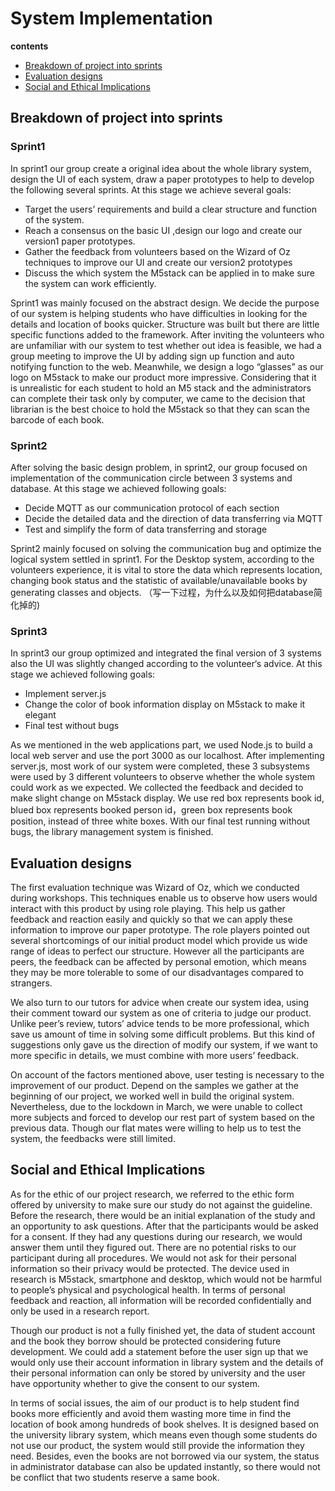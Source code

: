# System Implementation

**contents**
- [Breakdown of project into sprints](#breakdown-of-project-into-sprints)
- [Evaluation designs](#evaluation-designs)
- [Social and Ethical Implications](#social-and-ethical-implications)


## Breakdown of project into sprints
### Sprint1

In sprint1 our group create a original idea about the whole library system, design the UI of each system, draw a paper prototypes to help to develop the following several sprints. At this stage we achieve several goals:

- Target the users’ requirements and build a clear structure and function of the system.
- Reach a consensus on the basic UI ,design our logo and create our version1 paper prototypes.
- Gather the feedback from volunteers based on the Wizard of Oz techniques to improve our UI and create our version2 prototypes
- Discuss the which system the M5stack can be applied in to make sure the system can work efficiently.

Sprint1 was mainly focused on the abstract design. We decide the purpose of our system is helping students who have difficulties in looking for the details and location of books quicker. Structure was built but there are little specific functions added to the framework. After inviting the volunteers who are unfamiliar with our system to test whether out idea is feasible, we had a group meeting to improve the UI by adding sign up function and auto notifying function to the web. Meanwhile, we design a logo “glasses” as our logo on M5stack to make our product more impressive. Considering that it is unrealistic for each student to hold an M5 stack and the administrators can complete their task only by computer, we came to the decision that librarian is the best choice to hold the M5stack so that they can scan the barcode of each book.

### Sprint2

After solving the basic design problem, in sprint2, our group focused on implementation of the communication circle between 3 systems and database. At this stage we achieved following goals:

- Decide MQTT as our communication protocol of each section
- Decide the detailed data and the direction of data transferring via MQTT
- Test and simplify the form of data transferring and storage

Sprint2 mainly focused on solving the communication bug and optimize the logical system settled in sprint1. For the Desktop system, according to the volunteers experience, it is vital to store the data which represents location, changing book status and the statistic of available/unavailable books by generating classes and objects. （写一下过程，为什么以及如何把database简化掉的)

### Sprint3

In sprint3 our group optimized and integrated the final version of 3 systems also the UI was slightly changed according to the volunteer‘s advice. At this stage we achieved following goals:

- Implement server.js
- Change the color of book information display on M5stack to make it elegant
- Final test without bugs

As we mentioned in the web applications part, we used Node.js to build a local web server and use the port 3000 as our localhost. After implementing server.js, most work of our system were completed, these 3 subsystems were used by 3 different volunteers to observe whether the whole system could work as we expected. We collected the feedback and decided to make slight change on M5stack display. We use red box represents book id, blued box represents booked person id，green box represents book position, instead of three white boxes. With our final test running without bugs, the library management system is finished.

    

## Evaluation designs
The first evaluation technique was Wizard of Oz, which we conducted during workshops. This techniques enable us to observe how users would interact with this product by using role playing. This help us gather feedback and reaction easily and quickly so that we can apply these information to improve our paper prototype. The role players pointed out several shortcomings of our initial product model which provide us wide range of ideas to perfect our structure. However all the participants are peers, the feedback can be affected by personal emotion, which means they may be more tolerable to some of our disadvantages compared to strangers.

We also turn to our tutors for advice when create our system idea, using their comment toward our system as one of criteria to judge our product. Unlike peer’s review, tutors’ advice tends to be more professional, which save us amount of time in solving some difficult problems. But this kind of suggestions only gave us the direction of modify our system, if we want to more specific in details, we must combine with more users’ feedback.

On account of the factors mentioned above, user testing is necessary to the improvement of our product. Depend on the samples we gather at the beginning of our project, we worked well in build the original system. Nevertheless, due to the lockdown in March, we were unable to collect more subjects and forced to develop our rest part of system based on the previous data. Though our flat mates were willing to help us to test the system, the feedbacks were still limited. 



## Social and Ethical Implications
As for the ethic of our project research, we referred to the ethic form offered by university to make sure our study do not against the guideline. Before the research, there would be an initial explanation of the study and an opportunity to ask questions. After that the participants would be asked for a consent. If they had any questions during our research, we would answer them until they figured out.
There are no potential risks to our participant during all procedures. We would not ask for their personal information so their privacy would be protected. The device used in research is M5stack, smartphone and desktop, which would not be harmful to people’s physical and psychological health.
In terms of personal feedback and reaction, all information will be recorded confidentially and only be used in a research report. 

Though our product is not a fully finished yet, the data of student account and the book they borrow should be protected considering future development. We could add a statement before the user sign up that we would only use their account information in library system and the details of their personal information can only be stored by university and the user have opportunity whether to give the consent to our system.

In terms of social issues, the aim of our product is to help student find books more efficiently and avoid them wasting more time in find the location of book among hundreds of book shelves. It is designed based on the university library system, which means even though some students do not use our product, the system would still provide the information they need. Besides, even the books are not borrowed via our system, the status in administrator database can also be updated instantly, so there would not be conflict that two students reserve a same book. 
